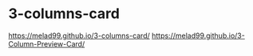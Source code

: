# 3-columns-card
https://melad99.github.io/3-columns-card/
https://melad99.github.io/3-Column-Preview-Card/
